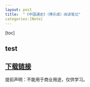 ```yaml
---
layout:	post
title:	"《中国通史》（傅乐成）阅读笔记"
categories:[Note]
---
```


[toc]

## test









## [下载链接]()

提前声明：不能用于商业用途，仅供学习。
